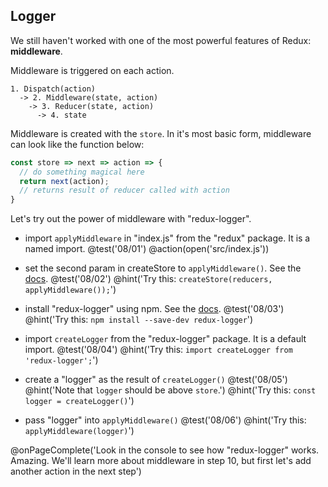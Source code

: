 ## Logger
We still haven't worked with one of the most powerful features of Redux: **middleware**.

Middleware is triggered on each action.

```
1. Dispatch(action)
  -> 2. Middleware(state, action)
    -> 3. Reducer(state, action)
      -> 4. state
```

Middleware is created with the `store`. In it's most basic form, middleware can look like the function below:

```js
const store => next => action => {
  // do something magical here
  return next(action);
  // returns result of reducer called with action
}
```

Let's try out the power of middleware with "redux-logger".

+ import `applyMiddleware` in "index.js" from the "redux" package. It is a named import.
@test('08/01')
@action(open('src/index.js'))

+ set the second param in createStore to `applyMiddleware()`. See the [docs](http://redux.js.org/docs/api/applyMiddleware.html).
@test('08/02')
@hint('Try this: `createStore(reducers, applyMiddleware());`')

+ install "redux-logger" using npm. See the [docs](https://github.com/evgenyrodionov/redux-logger).
@test('08/03')
@hint('Try this: `npm install --save-dev redux-logger`')

+ import `createLogger` from the "redux-logger" package. It is a default import.
@test('08/04')
@hint('Try this: `import createLogger from 'redux-logger';`')

+ create a "logger" as the result of `createLogger()`
@test('08/05')
@hint('Note that `logger` should be above `store`.')
@hint('Try this: `const logger = createLogger()`')

+ pass "logger" into `applyMiddleware()`
@test('08/06')
@hint('Try this: `applyMiddleware(logger)`')

@onPageComplete('Look in the console to see how "redux-logger" works. Amazing. We'll learn more about middleware in step 10, but first let's add another action in the next step')
